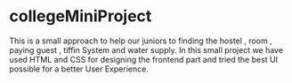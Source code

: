 # collegeMiniProject
This is a small approach to help our juniors to finding the hostel , room , paying guest , tiffin System and water supply. In this small project we have used HTML and CSS for designing the frontend part and tried the best UI possible for a better User Experience.
